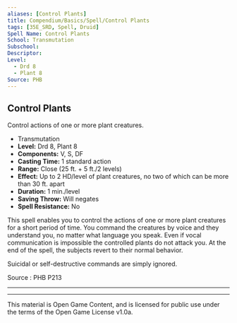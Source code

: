 ```yaml
---
aliases: [Control Plants]
title: Compendium/Basics/Spell/Control Plants
tags: [35E_SRD, Spell, Druid]
Spell Name: Control Plants
School: Transmutation
Subschool: 
Descriptor: 
Level:
  - Drd 8
  - Plant 8
Source: PHB
---
```



## Control Plants

Control actions of one or more plant creatures.

*   Transmutation
*   **Level:** Drd 8, Plant 8
*   **Components:** V, S, DF
*   **Casting Time:** 1 standard action
*   **Range:** Close (25 ft. + 5 ft./2 levels)
*   **Effect:** Up to 2 HD/level of plant creatures, no two of which can be more than 30 ft. apart
*   **Duration:** 1 min./level
*   **Saving Throw:** Will negates
*   **Spell Resistance:** No

<p>This spell enables you to control the actions of one or more plant creatures for a short period of time. You command the creatures by voice and they understand you, no matter what language you speak. Even if vocal communication is impossible the controlled plants do not attack you. At the end of the spell, the subjects revert to their normal behavior.</p><p>Suicidal or self-destructive commands are simply ignored.</p>

Source : PHB P213

---

---

This material is Open Game Content, and is licensed for public use under
the terms of the Open Game License v1.0a.
